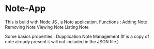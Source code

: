 # Note-App

This is build with Node JS , a Note application.
Functions :
  Adding Note
  Removing Note
  Viewing Note
  Listing Note
  
 Some basics properties :
   Dupplication Note Management (If is a copy of note already present it will not included in the JSON file.)
  
